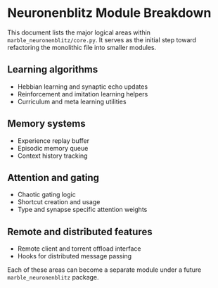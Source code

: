 # Neuronenblitz Module Breakdown

This document lists the major logical areas within `marble_neuronenblitz/core.py`. It serves as the initial step toward refactoring the monolithic file into smaller modules.

## Learning algorithms
- Hebbian learning and synaptic echo updates
- Reinforcement and imitation learning helpers
- Curriculum and meta learning utilities

## Memory systems
- Experience replay buffer
- Episodic memory queue
- Context history tracking

## Attention and gating
- Chaotic gating logic
- Shortcut creation and usage
- Type and synapse specific attention weights

## Remote and distributed features
- Remote client and torrent offload interface
- Hooks for distributed message passing

Each of these areas can become a separate module under a future `marble_neuronenblitz` package.
